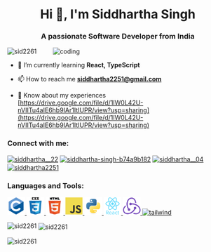 <h1 align="center">Hi 👋, I'm Siddhartha Singh</h1>
<h3 align="center">A passionate Software Developer from India</h3>

<img align="right" alt="coding" width="400" src="https://user-images.githubusercontent.com/55389276/140866485-8fb1c876-9a8f-4d6a-98dc-08c4981eaf70.gif">

<p align="left"> <img src="https://komarev.com/ghpvc/?username=sid2261&label=Profile%20views&color=0e75b6&style=flat" alt="sid2261" /> </p>

- 🌱 I’m currently learning **React, TypeScript**

- 📫 How to reach me **siddhartha2251@gmail.com**

- 📄 Know about my experiences [https://drive.google.com/file/d/1IW0L42U-nVIITu4aIE6hb9IAr1ItIUPR/view?usp=sharing](https://drive.google.com/file/d/1IW0L42U-nVIITu4aIE6hb9IAr1ItIUPR/view?usp=sharing)

<h3 align="left">Connect with me:</h3>
<p align="left">
<a href="https://twitter.com/siddhartha__22" target="blank"><img align="center" src="https://raw.githubusercontent.com/rahuldkjain/github-profile-readme-generator/master/src/images/icons/Social/twitter.svg" alt="siddhartha__22" height="30" width="40" /></a>
<a href="https://linkedin.com/in/siddhartha-singh-b74a9b182" target="blank"><img align="center" src="https://raw.githubusercontent.com/rahuldkjain/github-profile-readme-generator/master/src/images/icons/Social/linked-in-alt.svg" alt="siddhartha-singh-b74a9b182" height="30" width="40" /></a>
<a href="https://instagram.com/siddhartha__04" target="blank"><img align="center" src="https://raw.githubusercontent.com/rahuldkjain/github-profile-readme-generator/master/src/images/icons/Social/instagram.svg" alt="siddhartha__04" height="30" width="40" /></a>
<a href="https://www.leetcode.com/siddhartha2251" target="blank"><img align="center" src="https://raw.githubusercontent.com/rahuldkjain/github-profile-readme-generator/master/src/images/icons/Social/leet-code.svg" alt="siddhartha2251" height="30" width="40" /></a>
</p>

<h3 align="left">Languages and Tools:</h3>
<p align="left"> <a href="https://www.cprogramming.com/" target="_blank" rel="noreferrer"> <img src="https://raw.githubusercontent.com/devicons/devicon/master/icons/c/c-original.svg" alt="c" width="40" height="40"/> </a> <a href="https://www.w3schools.com/css/" target="_blank" rel="noreferrer"> <img src="https://raw.githubusercontent.com/devicons/devicon/master/icons/css3/css3-original-wordmark.svg" alt="css3" width="40" height="40"/> </a> <a href="https://www.w3.org/html/" target="_blank" rel="noreferrer"> <img src="https://raw.githubusercontent.com/devicons/devicon/master/icons/html5/html5-original-wordmark.svg" alt="html5" width="40" height="40"/> </a> <a href="https://developer.mozilla.org/en-US/docs/Web/JavaScript" target="_blank" rel="noreferrer"> <img src="https://raw.githubusercontent.com/devicons/devicon/master/icons/javascript/javascript-original.svg" alt="javascript" width="40" height="40"/> </a> <a href="https://www.python.org" target="_blank" rel="noreferrer"> <img src="https://raw.githubusercontent.com/devicons/devicon/master/icons/python/python-original.svg" alt="python" width="40" height="40"/> </a> <a href="https://reactjs.org/" target="_blank" rel="noreferrer"> <img src="https://raw.githubusercontent.com/devicons/devicon/master/icons/react/react-original-wordmark.svg" alt="react" width="40" height="40"/> </a> <a href="https://redux.js.org" target="_blank" rel="noreferrer"> <img src="https://raw.githubusercontent.com/devicons/devicon/master/icons/redux/redux-original.svg" alt="redux" width="40" height="40"/> </a> <a href="https://tailwindcss.com/" target="_blank" rel="noreferrer"> <img src="https://www.vectorlogo.zone/logos/tailwindcss/tailwindcss-icon.svg" alt="tailwind" width="40" height="40"/> </a> </p>

<p><img align="left" src="https://github-readme-stats.vercel.app/api/top-langs?username=sid2261&show_icons=true&locale=en&layout=compact" alt="sid2261" /></p>

<p>&nbsp;<img align="center" src="https://github-readme-stats.vercel.app/api?username=sid2261&show_icons=true&locale=en" alt="sid2261" /></p>

<p><img align="center" src="https://github-readme-streak-stats.herokuapp.com/?user=sid2261&" alt="sid2261" /></p>
